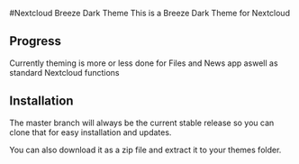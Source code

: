 #Nextcloud Breeze Dark Theme
This is a Breeze Dark Theme for Nextcloud

## Progress
Currently theming is more or less done for Files and News app aswell as standard Nextcloud functions

## Installation
The master branch will always be the current stable release so you can clone that for easy installation and updates.

You can also download it as a zip file and extract it to your themes folder.